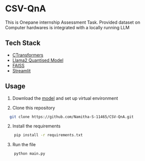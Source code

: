 
# CSV-QnA

This is Onepane internship Assessment Task.
Provided dataset on Computer hardwares is integrated with a locally running LLM






## Tech Stack

- [CTransformers](https://huggingface.co/sentence-transformers/all-MiniLM-L6-v2)
- [Llama2 Quantised Model](https://huggingface.co/TheBloke/Llama-2-7B-Chat-GGML)
- [FAISS](https://github.com/facebookresearch/faiss)
- [Streamlit](https://streamlit.io/)



## Usage

1. Download the [model](https://huggingface.co/TheBloke/Llama-2-7B-Chat-GGML/blob/main/llama-2-7b-chat.ggmlv3.q2_K.bin) and set up virtual environment

2. Clone this repository

```bash
  git clone https://github.com/Namitha-S-11465/CSV-QnA.git
```

2. Install the requirements

```bash
    pip install -r requirements.txt
```
    
3. Run the file

```bash
    python main.py
```

